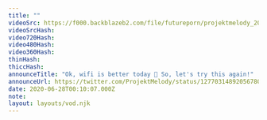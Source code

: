 ```yaml
---
title: ""
videoSrc: https://f000.backblazeb2.com/file/futureporn/projektmelody_2020-06-28_00-10-03.mkv
videoSrcHash: 
video720Hash: 
video480Hash: 
video360Hash: 
thinHash: 
thiccHash: 
announceTitle: "Ok, wifi is better today 🤣 So, let's try this again!"
announceUrl: https://twitter.com/ProjektMelody/status/1277031489205678083
date: 2020-06-28T00:10:07.000Z
note: 
layout: layouts/vod.njk
---
```


